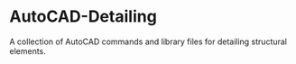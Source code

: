 # AutoCAD-Detailing
A collection of AutoCAD commands and library files for detailing structural elements.

